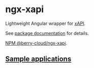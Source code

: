 # ngx-xapi

Lightweight Angular wrapper for [xAPI](https://xapi.com).

See [package documentation](projects/ngx-xapi#readme) for details.

[NPM @berry-cloud/ngx-xapi](https://www.npmjs.com/package/@berry-cloud/ngx-xapi).

## [Sample applications](projects/samples#readme)
